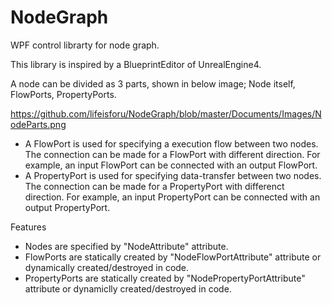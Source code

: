 # NodeGraph
WPF control librarty for node graph.

This library is inspired by a BlueprintEditor of UnrealEngine4.

A node can be divided as 3 parts, shown in below image; Node itself, FlowPorts, PropertyPorts.

<image>https://github.com/lifeisforu/NodeGraph/blob/master/Documents/Images/NodeParts.png</image>

* A FlowPort is used for specifying a execution flow between two nodes. The connection can be made for a FlowPort with different direction. For example, an input FlowPort can be connected with an output FlowPort.
* A PropertyPort is used for specifying data-transfer between two nodes. The connection can be made for a PropertyPort with differenct direction. For example, an input PropertyPort can be connected with an output PropertyPort.

Features
* Nodes are specified by "NodeAttribute" attribute.
* FlowPorts are statically created by "NodeFlowPortAttribute" attribute or dynamically created/destroyed in code.
* PropertyPorts are statically created by "NodePropertyPortAttribute" attribute or dynamiclly created/destroyed in code.



